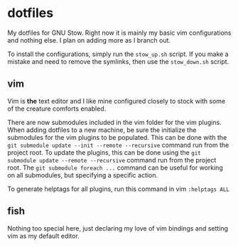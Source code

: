 # dotfiles
My dotfiles for GNU Stow. Right now it is mainly my basic vim configurations and nothing else. I plan on adding more as I branch out.

To install the configurations, simply run the `stow_up.sh` script. If you make a mistake and need to remove the symlinks, then use the `stow_down.sh` script.

## vim
Vim is **the** text editor and I like mine configured closely to stock with some of the creature comforts enabled.

There are now submodules included in the vim folder for the vim plugins. When adding dotfiles to a new machine, be sure the initialize the submodules for the vim plugins to be populated. This can be done with the `git submodule update --init --remote --recursive` command run from the project root. To update the plugins, this can be done using the `git submodule update --remote --recursive` command run from the project root. The `git submodule foreach ...` command can be useful for working on all submodules, but specifying a specific action.

To generate helptags for all plugins, run this command in vim `:helptags ALL`

## fish
Nothing too special here, just declaring my love of vim bindings and setting vim as my default editor.
